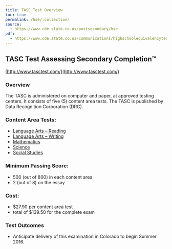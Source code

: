 ```yaml
---
title: TASC Test Overview
toc: true
permalink: /hse/:collection/
source:
  - https://www.cde.state.co.us/postsecondary/hse
pdf:
  - https://www.cde.state.co.us/communications/highschoolequivalencytestingprogram
---
```

## TASC Test Assessing Secondary Completion&trade;

[http://www.tasctest.com/](http://www.tasctest.com/)

### Overview

The TASC is administered on computer and paper, at approved testing centers. It consists of five (5) content area tests. The TASC is published by Data Recognition Corporation (DRC).

### Content Area Tests:

  * [Language Arts – Reading](reading.html)
  * [Language Arts – Writing](writing.html)
  * [Mathematics](mathematics.html)
  * [Science](science.html)
  * [Social Studies](social-studies.html)

### Minimum Passing Score:

  * 500 (out of 800) in each content area
  * 2 (out of 8) on the essay

### Cost:

  * $27.90 per content area test
  * total of $139.50 for the complete exam

### Test Outcomes

  * Anticipate delivery of this examination in Colorado to begin Summer 2016.